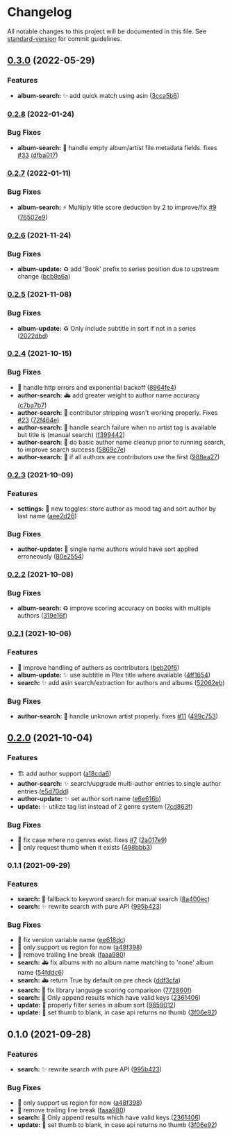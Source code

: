 # Changelog

All notable changes to this project will be documented in this file. See [standard-version](https://github.com/conventional-changelog/standard-version) for commit guidelines.

## [0.3.0](https://github.com/djdembeck/Audnexus.bundle/compare/v0.2.8...v0.3.0) (2022-05-29)


### Features

* **album-search:** :sparkles: add quick match using asin ([3cca5b6](https://github.com/djdembeck/Audnexus.bundle/commit/3cca5b65ff9bd0e45194c38c1d38b760a70ab845))

### [0.2.8](https://github.com/djdembeck/Audnexus.bundle/compare/v0.2.7...v0.2.8) (2022-01-24)


### Bug Fixes

* **album-search:** :bug: handle empty album/artist file metadata fields. fixes [#33](https://github.com/djdembeck/Audnexus.bundle/issues/33) ([dfba017](https://github.com/djdembeck/Audnexus.bundle/commit/dfba0179d5128b0064eeb52cc5021ec428cd13db))

### [0.2.7](https://github.com/djdembeck/Audnexus.bundle/compare/v0.2.6...v0.2.7) (2022-01-11)


### Bug Fixes

* **album-search:** :zap: Multiply title score deduction by 2 to improve/fix [#9](https://github.com/djdembeck/Audnexus.bundle/issues/9) ([76502e9](https://github.com/djdembeck/Audnexus.bundle/commit/76502e9a50b6fb5453ad64389e4d27275916cc5c))

### [0.2.6](https://github.com/djdembeck/Audnexus.bundle/compare/v0.2.5...v0.2.6) (2021-11-24)


### Bug Fixes

* **album-update:** :recycle: add 'Book' prefix to series position due to upstream change ([bcb9a6a](https://github.com/djdembeck/Audnexus.bundle/commit/bcb9a6add4cc5eb85f0fd450263409f663626c82))

### [0.2.5](https://github.com/djdembeck/Audnexus.bundle/compare/v0.2.4...v0.2.5) (2021-11-08)


### Bug Fixes

* **album-update:** :recycle: Only include subtitle in sort if not in a series ([2022dbd](https://github.com/djdembeck/Audnexus.bundle/commit/2022dbd6ef7d3556c83644956023b9baf37ba7e9))

### [0.2.4](https://github.com/djdembeck/Audnexus.bundle/compare/v0.2.3...v0.2.4) (2021-10-15)


### Bug Fixes

* :children_crossing: handle http errors and exponential backoff ([8964fe4](https://github.com/djdembeck/Audnexus.bundle/commit/8964fe4c2771b39db8a81369d148475eb6160529))
* **author-search:** :ambulance: add greater weight to author name accuracy ([c7ba7b7](https://github.com/djdembeck/Audnexus.bundle/commit/c7ba7b76ebdb3e12b2ef1b50b1403c5369466fda))
* **author-search:** :bug: contributor stripping wasn't working properly. Fixes [#23](https://github.com/djdembeck/Audnexus.bundle/issues/23) ([72f464e](https://github.com/djdembeck/Audnexus.bundle/commit/72f464e18fb91309f3de009854fba8a3f5d86004))
* **author-search:** :bug: handle search failure when no artist tag is available but title is (manual search) ([f399442](https://github.com/djdembeck/Audnexus.bundle/commit/f39944288b803eeb08653cea883b9016019a6acd))
* **author-search:** :children_crossing: do basic author name cleanup prior to running search, to improve search success ([5869c7e](https://github.com/djdembeck/Audnexus.bundle/commit/5869c7ed4390c45d722278c7ef212c2a84e1980f))
* **author-search:** :children_crossing: if all authors are contributors use the first ([988ea27](https://github.com/djdembeck/Audnexus.bundle/commit/988ea276360a5a3378af83530a2f8850525a54cf))

### [0.2.3](https://github.com/djdembeck/Audnexus.bundle/compare/v0.2.2...v0.2.3) (2021-10-09)


### Features

* **settings:** :triangular_flag_on_post: new toggles: store author as mood tag and sort author by last name ([aee2d26](https://github.com/djdembeck/Audnexus.bundle/commit/aee2d26a7231019368a52a779d91c6bcbb2383eb))


### Bug Fixes

* **author-update:** :bug: single name authors would have sort applied erroneously ([80e2554](https://github.com/djdembeck/Audnexus.bundle/commit/80e25540da47846fd3ffc5fbed13e49480ece1ac))

### [0.2.2](https://github.com/djdembeck/Audnexus.bundle/compare/v0.2.1...v0.2.2) (2021-10-08)


### Bug Fixes

* **album-search:** :recycle: improve scoring accuracy on books with multiple authors ([319e16f](https://github.com/djdembeck/Audnexus.bundle/commit/319e16f9faf3fd551ab627a0cdb4ac4ceb3d9010))

### [0.2.1](https://github.com/djdembeck/Audnexus.bundle/compare/v0.2.0...v0.2.1) (2021-10-06)


### Features

* :art: improve handling of authors as contributors ([beb20f6](https://github.com/djdembeck/Audnexus.bundle/commit/beb20f66b7a474ad08aa0eab9bc8d8fb7f95af4e))
* **album-update:** :sparkles: use subtitle in Plex title where available ([4ff1654](https://github.com/djdembeck/Audnexus.bundle/commit/4ff1654286998fa48ffa785a5f2829511a24dee2))
* **search:** :sparkles: add asin search/extraction for authors and albums ([52062eb](https://github.com/djdembeck/Audnexus.bundle/commit/52062ebc2b389e68c75bc436b4f4193fbd480ecb))


### Bug Fixes

* **author-search:** :goal_net: handle unknown artist properly. fixes [#11](https://github.com/djdembeck/Audnexus.bundle/issues/11) ([499c753](https://github.com/djdembeck/Audnexus.bundle/commit/499c7534e185f95a77f2f7af522c35f8fc3dc952))

## [0.2.0](https://github.com/djdembeck/Audnexus.bundle/compare/v0.1.1...v0.2.0) (2021-10-04)


### Features

* :building_construction: add author support ([a18cda6](https://github.com/djdembeck/Audnexus.bundle/commit/a18cda64aed4cf3b90d41dc0c695af7e38725142))
* **author-search:** :sparkles: search/upgrade multi-author entries to single author entries ([e5d70dd](https://github.com/djdembeck/Audnexus.bundle/commit/e5d70ddcbb2b263c1a2dd6bf075b1628fb0c7d18))
* **author-update:** :sparkles: set author sort name ([e6e616b](https://github.com/djdembeck/Audnexus.bundle/commit/e6e616b683bcee62e67ba770b17417881a03453b))
* **update:** :sparkles: utilize tag list instead of 2 genre system ([7cd863f](https://github.com/djdembeck/Audnexus.bundle/commit/7cd863f5101d64ef2715390ba84b52379194eb8d))


### Bug Fixes

* :bug: fix case where no genres exist. fixes [#7](https://github.com/djdembeck/Audnexus.bundle/issues/7) ([2a017e9](https://github.com/djdembeck/Audnexus.bundle/commit/2a017e9bce4fa08013a4538ec7d732a122bc6c00))
* :bug: only request thumb when it exists ([498bbb3](https://github.com/djdembeck/Audnexus.bundle/commit/498bbb37d69b321b90a33d7849c7164fbd8721e9))

### 0.1.1 (2021-09-29)


### Features

* **search:** :children_crossing: fallback to keyword search for manual search ([8a400ec](https://github.com/djdembeck/Audnexus.bundle/commit/8a400ecac5fb0c5dbd46e03cd2381ecd2002dec1))
* **search:** :sparkles: rewrite search with pure API ([995b423](https://github.com/djdembeck/Audnexus.bundle/commit/995b423b66a804870411e3bf8156dbe82ab72622))


### Bug Fixes

* :bug: fix version variable name ([ee618dc](https://github.com/djdembeck/Audnexus.bundle/commit/ee618dcc212b0477bb60de15c624910cf9951ddd))
* :bug: only support us region for now ([a48f398](https://github.com/djdembeck/Audnexus.bundle/commit/a48f398a0f3b8000e1b115d0aae0fb5f4a7937e7))
* :bug: remove trailing line break ([faaa980](https://github.com/djdembeck/Audnexus.bundle/commit/faaa980ef986b506aaea44e1bad9fac0a3158fbe))
* **search:** :ambulance: fix albums with no album name matching to 'none' album name ([54fddc6](https://github.com/djdembeck/Audnexus.bundle/commit/54fddc6caf303adb7a62e98ac19472f0cfef3cd6))
* **search:** :ambulance: return True by default on pre check ([ddf3cfa](https://github.com/djdembeck/Audnexus.bundle/commit/ddf3cfaccfb76795b7e7212e984e60b21133e30e))
* **search:** :bug: fix library language scoring comparison ([772860f](https://github.com/djdembeck/Audnexus.bundle/commit/772860fa61b2440de7a2e8cf5a2958e1740df111))
* **search:** :bug: Only append results which have valid keys ([2361406](https://github.com/djdembeck/Audnexus.bundle/commit/2361406703f4dd49a47211350a46807cb97094bd))
* **update:** :bug: properly filter series in album sort ([9859012](https://github.com/djdembeck/Audnexus.bundle/commit/9859012468b3640f4aaa17941fc405171390b46b))
* **update:** :bug: set thumb to blank, in case api returns no thumb ([3f06e92](https://github.com/djdembeck/Audnexus.bundle/commit/3f06e9293280367cf8605d993f5966271e2493e6))

## 0.1.0 (2021-09-28)


### Features

* **search:** :sparkles: rewrite search with pure API ([995b423](https://github.com/djdembeck/Audnexus.bundle/commit/995b423b66a804870411e3bf8156dbe82ab72622))


### Bug Fixes

* :bug: only support us region for now ([a48f398](https://github.com/djdembeck/Audnexus.bundle/commit/a48f398a0f3b8000e1b115d0aae0fb5f4a7937e7))
* :bug: remove trailing line break ([faaa980](https://github.com/djdembeck/Audnexus.bundle/commit/faaa980ef986b506aaea44e1bad9fac0a3158fbe))
* **search:** :bug: Only append results which have valid keys ([2361406](https://github.com/djdembeck/Audnexus.bundle/commit/2361406703f4dd49a47211350a46807cb97094bd))
* **update:** :bug: set thumb to blank, in case api returns no thumb ([3f06e92](https://github.com/djdembeck/Audnexus.bundle/commit/3f06e9293280367cf8605d993f5966271e2493e6))
